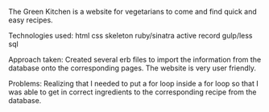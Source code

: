 The Green Kitchen is a website for vegetarians to come and find quick and easy recipes. 

Technologies used:
	html
	css
	skeleton
	ruby/sinatra
	active record
	gulp/less
	sql

Approach taken:
	Created several erb files to import the information from the database onto the corresponding pages. The website is very user friendly.

Problems:
	Realizing that I needed to put a for loop inside a for loop so that I was able to get in correct ingredients to the corresponding recipe from the database. 